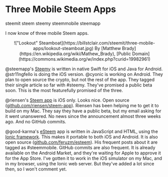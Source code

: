 # Three Mobile Steem Apps
steemit steem steemy steemmobile steemapp

I now know of three mobile Steem apps.

<center>
!["Lookout" Steamboat](https://billstclair.com/steemit/three-mobile-apps/lookout-steamboat.jpg)
By [Matthew Brady](https://en.wikipedia.org/wiki/Mathew_Brady), [Public Domain](https://commons.wikimedia.org/w/index.php?curid=19982961)
</center>

@steemapp's [Steemy](https://steemit.com/steemit/@steemapp/introducing-steemy-fully-native-ios-android-apps-for-steem) is written in native Swift for iOS and Java for Android. @str11ngfello is doing the iOS version. @cyonic is working on Android. They plan to open source the crypto, but not the rest of the app. They tagged their single article so far with #steemy. They've promised a public beta soon. This is the most featurefully promised of the three.

@riensen's [Steem app](https://steemit.com/steemit/@riensen/steem-ios-app-announcement-first-native-ios-app-released-approved-by-apple-beta-download-available) is iOS only. Looks nice. Open source ([github.com/riensen/steem-app](https://github.com/riensen/steem-app)). Riensen has been helping me to get it to build on my Mac. They say they have a public beta, but my email asking for it went unanswered. No news since the announcement almost three weeks ago. And no GitHub commits.

@good-karma's [eSteem](https://steemit.com/steemit/@good-karma/steem-code-on-esteem-updates) app is written in JavaScript and HTML, using the [Ionic framework](http://ionicframework.com/). This makes it portable to both iOS and Android. It is also open source ([github.com/feruzm/esteem](https://github.com/feruzm/esteem)). His frequent posts about it are tagged as #steemmobile. GitHub commits are also frequent. It is already available on the Android Market, and they're waiting for Apple to approve it for the App Store. I've gotten it to work in the iOS simulator on my Mac, and in my browser, using the Ionic web server. But they've added a lot since then, so I won't comment yet.
